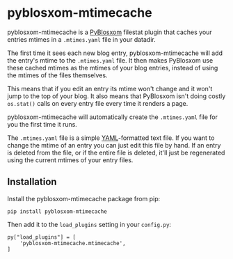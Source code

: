 # pyblosxom-mtimecache

pyblosxom-mtimecache is a [PyBlosxom](https://pyblosxom.github.io/) filestat
plugin that caches your entries mtimes in a `.mtimes.yaml` file in your
datadir.

The first time it sees each new blog entry, pyblosxom-mtimecache will add the
entry's mtime to the `.mtimes.yaml` file. It then makes PyBlosxom use these
cached mtimes as the mtimes of your blog entries, instead of using the mtimes
of the files themselves.

This means that if you edit an entry its mtime won't change and it won't jump
to the top of your blog. It also means that PyBlosxom isn't doing costly
`os.stat()` calls on every entry file every time it renders a page.

pyblosxom-mtimecache will automatically create the `.mtimes.yaml` file for you
the first time it runs.

The `.mtimes.yaml` file is a simple [YAML](http://yaml.org/)-formatted text
file. If you want to change the mtime of an entry you can just edit this file
by hand. If an entry is deleted from the file, or if the entire file is
deleted, it'll just be regenerated using the current mtimes of your entry
files.


## Installation

Install the pyblosxom-mtimecache package from pip:

    pip install pyblosxom-mtimecache

Then add it to the `load_plugins` setting in your `config.py`:

    py["load_plugins"] = [
        'pyblosxom-mtimecache.mtimecache',
    ]

